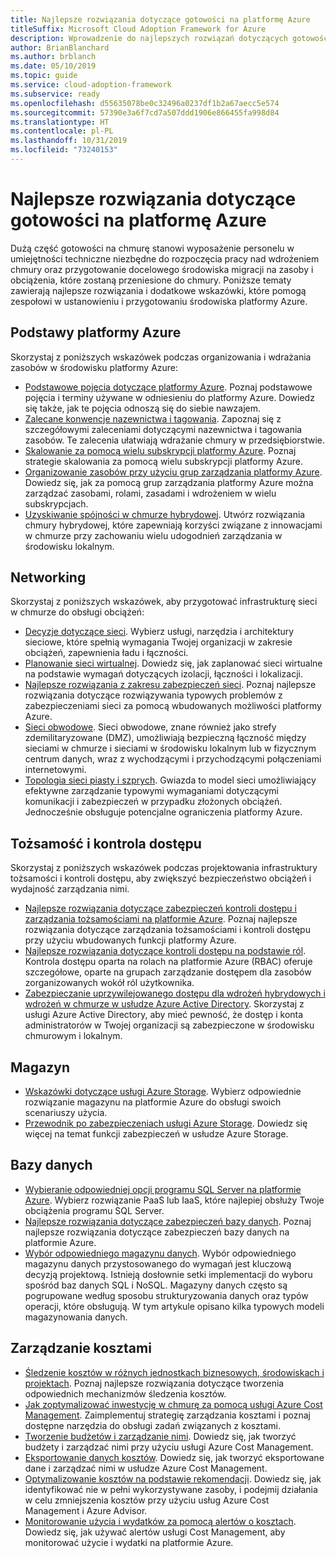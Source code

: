 ```yaml
---
title: Najlepsze rozwiązania dotyczące gotowości na platformę Azure
titleSuffix: Microsoft Cloud Adoption Framework for Azure
description: Wprowadzenie do najlepszych rozwiązań dotyczących gotowości na platformę Azure
author: BrianBlanchard
ms.author: brblanch
ms.date: 05/10/2019
ms.topic: guide
ms.service: cloud-adoption-framework
ms.subservice: ready
ms.openlocfilehash: d55635078be0c32496a0237df1b2a67aecc5e574
ms.sourcegitcommit: 57390e3a6f7cd7a507ddd1906e866455fa998d84
ms.translationtype: HT
ms.contentlocale: pl-PL
ms.lasthandoff: 10/31/2019
ms.locfileid: "73240153"
---
```

# <a name="best-practices-for-azure-readiness"></a>Najlepsze rozwiązania dotyczące gotowości na platformę Azure

Dużą część gotowości na chmurę stanowi wyposażenie personelu w umiejętności techniczne niezbędne do rozpoczęcia pracy nad wdrożeniem chmury oraz przygotowanie docelowego środowiska migracji na zasoby i obciążenia, które zostaną przeniesione do chmury. Poniższe tematy zawierają najlepsze rozwiązania i dodatkowe wskazówki, które pomogą zespołowi w ustanowieniu i przygotowaniu środowiska platformy Azure.

## <a name="azure-fundamentals"></a>Podstawy platformy Azure

Skorzystaj z poniższych wskazówek podczas organizowania i wdrażania zasobów w środowisku platformy Azure:

- [Podstawowe pojęcia dotyczące platformy Azure](../considerations/fundamental-concepts.md). Poznaj podstawowe pojęcia i terminy używane w odniesieniu do platformy Azure. Dowiedz się także, jak te pojęcia odnoszą się do siebie nawzajem.
- [Zalecane konwencje nazewnictwa i tagowania](../azure-best-practices/naming-and-tagging.md). Zapoznaj się z szczegółowymi zaleceniami dotyczącymi nazewnictwa i tagowania zasobów. Te zalecenia ułatwiają wdrażanie chmury w przedsiębiorstwie.
- [Skalowanie za pomocą wielu subskrypcji platformy Azure](../azure-best-practices/scaling-subscriptions.md). Poznaj strategie skalowania za pomocą wielu subskrypcji platformy Azure.
- [Organizowanie zasobów przy użyciu grup zarządzania platformy Azure](https://docs.microsoft.com/azure/governance/management-groups/?toc=https://docs.microsoft.com/azure/cloud-adoption-framework/toc.json&bc=https://docs.microsoft.com/azure/cloud-adoption-framework/_bread/toc.json). Dowiedz się, jak za pomocą grup zarządzania platformy Azure można zarządzać zasobami, rolami, zasadami i wdrożeniem w wielu subskrypcjach.
- [Uzyskiwanie spójności w chmurze hybrydowej](../considerations/hybrid-consistency.md). Utwórz rozwiązania chmury hybrydowej, które zapewniają korzyści związane z innowacjami w chmurze przy zachowaniu wielu udogodnień zarządzania w środowisku lokalnym.

## <a name="networking"></a>Networking

Skorzystaj z poniższych wskazówek, aby przygotować infrastrukturę sieci w chmurze do obsługi obciążeń:

- [Decyzje dotyczące sieci](../considerations/networking-options.md). Wybierz usługi, narzędzia i architektury sieciowe, które spełnią wymagania Twojej organizacji w zakresie obciążeń, zapewnienia ładu i łączności.
- [Planowanie sieci wirtualnej](https://docs.microsoft.com/azure/virtual-network/virtual-network-vnet-plan-design-arm?toc=https://docs.microsoft.com/azure/cloud-adoption-framework/toc.json&bc=https://docs.microsoft.com/azure/cloud-adoption-framework/_bread/toc.json). Dowiedz się, jak zaplanować sieci wirtualne na podstawie wymagań dotyczących izolacji, łączności i lokalizacji.
- [Najlepsze rozwiązania z zakresu zabezpieczeń sieci](https://docs.microsoft.com/azure/security/azure-security-network-security-best-practices?toc=https://docs.microsoft.com/azure/cloud-adoption-framework/toc.json&bc=https://docs.microsoft.com/azure/cloud-adoption-framework/_bread/toc.json). Poznaj najlepsze rozwiązania dotyczące rozwiązywania typowych problemów z zabezpieczeniami sieci za pomocą wbudowanych możliwości platformy Azure.
- [Sieci obwodowe](./perimeter-networks.md). Sieci obwodowe, znane również jako strefy zdemilitaryzowane (DMZ), umożliwiają bezpieczną łączność między sieciami w chmurze i sieciami w środowisku lokalnym lub w fizycznym centrum danych, wraz z wychodzącymi i przychodzącymi połączeniami internetowymi.
- [Topologia sieci piasty i szprych](./hub-spoke-network-topology.md). Gwiazda to model sieci umożliwiający efektywne zarządzanie typowymi wymaganiami dotyczącymi komunikacji i zabezpieczeń w przypadku złożonych obciążeń. Jednocześnie obsługuje potencjalne ograniczenia platformy Azure.

## <a name="identity-and-access-control"></a>Tożsamość i kontrola dostępu

Skorzystaj z poniższych wskazówek podczas projektowania infrastruktury tożsamości i kontroli dostępu, aby zwiększyć bezpieczeństwo obciążeń i wydajność zarządzania nimi.

- [Najlepsze rozwiązania dotyczące zabezpieczeń kontroli dostępu i zarządzania tożsamościami na platformie Azure](https://docs.microsoft.com/azure/security/azure-security-identity-management-best-practices?toc=https://docs.microsoft.com/azure/cloud-adoption-framework/toc.json&bc=https://docs.microsoft.com/azure/cloud-adoption-framework/_bread/toc.json). Poznaj najlepsze rozwiązania dotyczące zarządzania tożsamościami i kontroli dostępu przy użyciu wbudowanych funkcji platformy Azure.
- [Najlepsze rozwiązania dotyczące kontroli dostępu na podstawie ról](../considerations/roles.md). Kontrola dostępu oparta na rolach na platformie Azure (RBAC) oferuje szczegółowe, oparte na grupach zarządzanie dostępem dla zasobów zorganizowanych wokół ról użytkownika.
- [Zabezpieczanie uprzywilejowanego dostępu dla wdrożeń hybrydowych i wdrożeń w chmurze w usłudze Azure Active Directory](https://docs.microsoft.com/azure/active-directory/users-groups-roles/directory-admin-roles-secure?toc=https://docs.microsoft.com/azure/cloud-adoption-framework/toc.json&bc=https://docs.microsoft.com/azure/cloud-adoption-framework/_bread/toc.json). Skorzystaj z usługi Azure Active Directory, aby mieć pewność, że dostęp i konta administratorów w Twojej organizacji są zabezpieczone w środowisku chmurowym i lokalnym.

## <a name="storage"></a>Magazyn

- [Wskazówki dotyczące usługi Azure Storage](../considerations/storage-options.md). Wybierz odpowiednie rozwiązanie magazynu na platformie Azure do obsługi swoich scenariuszy użycia.
- [Przewodnik po zabezpieczeniach usługi Azure Storage](https://docs.microsoft.com/azure/storage/common/storage-security-guide?toc=https://docs.microsoft.com/azure/cloud-adoption-framework/toc.json&bc=https://docs.microsoft.com/azure/cloud-adoption-framework/_bread/toc.json). Dowiedz się więcej na temat funkcji zabezpieczeń w usłudze Azure Storage.

## <a name="databases"></a>Bazy danych

- [Wybieranie odpowiedniej opcji programu SQL Server na platformie Azure](https://docs.microsoft.com/azure/sql-database/sql-database-paas-vs-sql-server-iaas?toc=https://docs.microsoft.com/azure/cloud-adoption-framework/toc.json&bc=https://docs.microsoft.com/azure/cloud-adoption-framework/_bread/toc.json). Wybierz rozwiązanie PaaS lub IaaS, które najlepiej obsłuży Twoje obciążenia programu SQL Server.
- [Najlepsze rozwiązania dotyczące zabezpieczeń bazy danych](https://docs.microsoft.com/azure/security/azure-database-security-best-practices?toc=https://docs.microsoft.com/azure/cloud-adoption-framework/toc.json&bc=https://docs.microsoft.com/azure/cloud-adoption-framework/_bread/toc.json). Poznaj najlepsze rozwiązania dotyczące zabezpieczeń bazy danych na platformie Azure.
- [Wybór odpowiedniego magazynu danych](https://docs.microsoft.com/azure/architecture/guide/technology-choices/data-store-overview). Wybór odpowiedniego magazynu danych przystosowanego do wymagań jest kluczową decyzją projektową. Istnieją dosłownie setki implementacji do wyboru spośród baz danych SQL i NoSQL. Magazyny danych często są pogrupowane według sposobu strukturyzowania danych oraz typów operacji, które obsługują. W tym artykule opisano kilka typowych modeli magazynowania danych.

## <a name="cost-management"></a>Zarządzanie kosztami

- [Śledzenie kosztów w różnych jednostkach biznesowych, środowiskach i projektach](./track-costs.md). Poznaj najlepsze rozwiązania dotyczące tworzenia odpowiednich mechanizmów śledzenia kosztów.
- [Jak zoptymalizować inwestycję w chmurę za pomocą usługi Azure Cost Management](https://docs.microsoft.com/azure/cost-management/cost-mgt-best-practices?toc=https://docs.microsoft.com/azure/cloud-adoption-framework/toc.json&bc=https://docs.microsoft.com/azure/cloud-adoption-framework/_bread/toc.json). Zaimplementuj strategię zarządzania kosztami i poznaj dostępne narzędzia do obsługi zadań związanych z kosztami.
- [Tworzenie budżetów i zarządzanie nimi](https://docs.microsoft.com/azure/cost-management/tutorial-acm-create-budgets?toc=https://docs.microsoft.com/azure/cloud-adoption-framework/toc.json&bc=https://docs.microsoft.com/azure/cloud-adoption-framework/_bread/toc.json). Dowiedz się, jak tworzyć budżety i zarządzać nimi przy użyciu usługi Azure Cost Management.
- [Eksportowanie danych kosztów](https://docs.microsoft.com/azure/cost-management/tutorial-export-acm-data?toc=https://docs.microsoft.com/azure/cloud-adoption-framework/toc.json&bc=https://docs.microsoft.com/azure/cloud-adoption-framework/_bread/toc.json). Dowiedz się, jak tworzyć eksportowane dane i zarządzać nimi w usłudze Azure Cost Management.
- [Optymalizowanie kosztów na podstawie rekomendacji](https://docs.microsoft.com/azure/cost-management/tutorial-acm-opt-recommendations?toc=https://docs.microsoft.com/azure/cloud-adoption-framework/toc.json&bc=https://docs.microsoft.com/azure/cloud-adoption-framework/_bread/toc.json). Dowiedz się, jak identyfikować nie w pełni wykorzystywane zasoby, i podejmij działania w celu zmniejszenia kosztów przy użyciu usług Azure Cost Management i Azure Advisor.
- [Monitorowanie użycia i wydatków za pomocą alertów o kosztach](https://docs.microsoft.com/azure/cost-management/cost-mgt-alerts-monitor-usage-spending?toc=https://docs.microsoft.com/azure/cloud-adoption-framework/toc.json&bc=https://docs.microsoft.com/azure/cloud-adoption-framework/_bread/toc.json). Dowiedz się, jak używać alertów usługi Cost Management, aby monitorować użycie i wydatki na platformie Azure.
